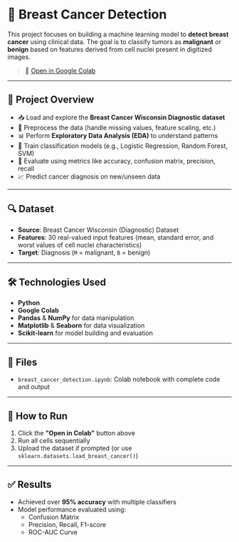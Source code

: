 
# 🧬 Breast Cancer Detection

This project focuses on building a machine learning model to **detect breast cancer** using clinical data. The goal is to classify tumors as **malignant** or **benign** based on features derived from cell nuclei present in digitized images.

> 📎 [Open in Google Colab](https://colab.research.google.com/drive/1Vn66LFTQcC51FulhNQmcoHb-2AOAhc84#scrollTo=v2Cf83IG4Xsq)

---

## 📌 Project Overview

- 📥 Load and explore the **Breast Cancer Wisconsin Diagnostic dataset**
- 🧹 Preprocess the data (handle missing values, feature scaling, etc.)
- 📊 Perform **Exploratory Data Analysis (EDA)** to understand patterns
- 🤖 Train classification models (e.g., Logistic Regression, Random Forest, SVM)
- 🎯 Evaluate using metrics like accuracy, confusion matrix, precision, recall
- 📈 Predict cancer diagnosis on new/unseen data

---

## 🔍 Dataset

- **Source**: Breast Cancer Wisconsin (Diagnostic) Dataset  
- **Features**: 30 real-valued input features (mean, standard error, and worst values of cell nuclei characteristics)
- **Target**: Diagnosis (`M` = malignant, `B` = benign)

---

## 🛠️ Technologies Used

- **Python**
- **Google Colab**
- **Pandas** & **NumPy** for data manipulation
- **Matplotlib** & **Seaborn** for data visualization
- **Scikit-learn** for model building and evaluation

---

## 📁 Files

- `breast_cancer_detection.ipynb`: Colab notebook with complete code and output

---

## 🚀 How to Run

1. Click the **"Open in Colab"** button above  
2. Run all cells sequentially  
3. Upload the dataset if prompted (or use `sklearn.datasets.load_breast_cancer()`)

---

## ✅ Results

- Achieved over **95% accuracy** with multiple classifiers
- Model performance evaluated using:
  - Confusion Matrix
  - Precision, Recall, F1-score
  - ROC-AUC Curve
